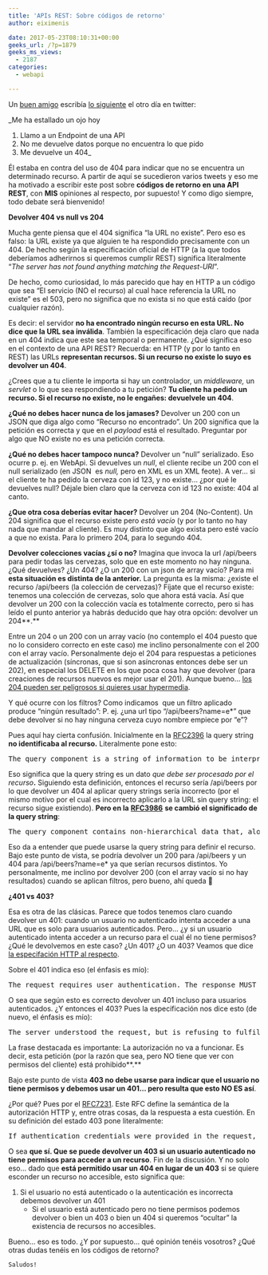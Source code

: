 ```yaml
---
title: 'APIs REST: Sobre códigos de retorno'
author: eiximenis

date: 2017-05-23T08:10:31+00:00
geeks_url: /?p=1879
geeks_ms_views:
  - 2187
categories:
  - webapi

---
```

Un [buen amigo][1] escribía [lo siguiente][2] el otro día en twitter:

_Me ha estallado un ojo hoy   
1) Llamo a un Endpoint de una API   
2) No me devuelve datos porque no encuentra lo que pido   
3) Me devuelve un 404_
  
Él estaba en contra del uso de 404 para indicar que no se encuentra un determinado recurso. A partir de aquí se sucedieron varios tweets y eso me ha motivado a escribir este post sobre **códigos de retorno en una API REST**, con **MIS** opiniones al respecto, por supuesto! Y como digo siempre, todo debate será bienvenido!
  
<!--more-->


  
**Devolver 404 vs null vs 204**
  
Mucha gente piensa que el 404 significa “la URL no existe”. Pero eso es falso: la URL existe ya que alguien te ha respondido precisamente con un 404. De hecho según la especificación oficial de HTTP (a la que todos deberíamos adherirnos si queremos cumplir REST) significa literalmente “_The server has not found anything matching the Request-URI_”.
  
De hecho, como curiosidad, lo más parecido que hay en HTTP a un código que sea “El servicio (NO el recurso) al cual hace referencia la URL no existe” es el 503, pero no significa que no exista si no que está caído (por cualquier razón).
  
Es decir: el servidor **no ha encontrado ningún recurso en esta URL. No dice que la URL sea inválida**. También la especificación deja claro que nada en un 404 indica que este sea temporal o permanente. ¿Qué significa eso en el contexto de una API REST? Recuerda: en HTTP (y por lo tanto en REST) las URLs **representan recursos. Si un recurso no existe lo suyo es devolver un 404**.
  
¿Crees que a tu cliente le importa si hay un controlador, un _middleware,_ un _servlet_ o lo que sea respondiendo a tu petición? **Tu cliente ha pedido un recurso. Si el recurso no existe, no le engañes: devuelvele un 404**.
  
**¿Qué no debes hacer nunca de los jamases?** Devolver un 200 con un JSON que diga algo como “Recurso no encontrado”. Un 200 significa que la petición es correcta y que en el _payload_ está el resultado. Preguntar por algo que NO existe no es una petición correcta.
  
**¿Qué no debes hacer tampoco nunca?** Devolver un “null” serializado. Eso ocurre p. ej. en WebApi. Si devuelves un _null_, el cliente recibe un 200 con el null serializado (en JSON&nbsp; es _null,_ pero en XML es un XML feote). A ver… si el cliente te ha pedido la cerveza con id 123, y no existe… ¿por qué le devuelves null? Déjale bien claro que la cerveza con id 123 no existe: 404 al canto.
  
**¿Que otra cosa deberías evitar hacer?** Devolver un 204 (No-Content). Un 204 significa que el recurso existe pero _está vacío_ (y por lo tanto no hay nada que mandar al cliente). Es muy distinto que algo exista pero esté vacío a que no exista. Para lo primero 204, para lo segundo 404.
  
**Devolver colecciones vacías ¿sí o no?** Imagina que invoca la url /api/beers para pedir todas las cervezas, solo que en este momento no hay ninguna. ¿Qué devuelves? ¿Un 404? ¿O un 200 con un json de array vacío? Para mi **esta situación es distinta de la anterior.** La pregunta es la misma: ¿existe el recurso /api/beers (la colección de cervezas)? Fíjate que el recurso existe: tenemos una colección de cervezas, solo que ahora está vacía. Así que devolver un 200 con la colección vacía es totalmente correcto, pero si has leído el punto anterior ya habrás deducido que hay otra opción: devolver un 204**.**
  
Entre un 204 o un 200 con un array vacío (no contemplo el 404 puesto que no lo considero correcto en este caso) me inclino personalmente con el 200 con el array vacío. Personalmente dejo el 204 para respuestas a peticiones de actualización (síncronas, que si son asíncronas entonces debe ser un 202), en especial los DELETE en los que poca cosa hay que devolver (para creaciones de recursos nuevos es mejor usar el 201). Aunque bueno… [los 204 pueden ser peligrosos si quieres usar hypermedia][3].
  
Y qué ocurre con los filtros? Como indicamos&nbsp; que un filtro aplicado produce “ningún resultado”: P. ej. ¿una url tipo “/api/beers?name=e*” que debe devolver si no hay ninguna cerveza cuyo nombre empiece por “e”?
  
Pues aquí hay cierta confusión. Inicialmente en la [RFC2396][4] la query string **no identificaba al recurso.** Literalmente pone esto:

<pre>The query component is a string of information to be interpreted by the resource</pre>

Eso significa que la query string es un dato _que debe ser procesado por el recurso_**.** Siguiendo esta definición, entonces el recurso sería /api/beers por lo que devolver un 404 al aplicar query strings sería incorrecto (por el mismo motivo por el cual es incorrecto aplicarlo a la URL sin query string: el recurso sigue existiendo). **Pero en la** [**RFC3986**][5] **se cambió el significado de la query string**:

<pre>The query component contains non-hierarchical data that, along with data in the path component (Section 3.3), serves to identify a resource</pre>

Eso da a entender que puede usarse la query string para definir el recurso. Bajo este punto de vista, se podría devolver un 200 para /api/beers y un 404 para /api/beers?name=e* ya que serían recursos distintos. Yo personalmente, me inclino por devolver 200 (con el array vacío si no hay resultados) cuando se aplican filtros, pero bueno, ahí queda 🙂
  
**¿401 vs 403?**
  
Esa es otra de las clásicas. Parece que todos tenemos claro cuando devolver un 401: cuando un usuario no autenticado intenta acceder a una URL que es solo para usuarios autenticados. Pero… ¿y si un usuario autenticado intenta acceder a un recurso para el cual él no tiene permisos? ¿Qué le devolvemos en este caso? ¿Un 401? ¿O un 403? Veamos que dice [la especifación HTTP al respecto][6].
  
Sobre el 401 indica eso (el énfasis es mío):

<pre>The request requires user authentication. The response MUST include a WWW-Authenticate header field (section 14.47) containing a challenge applicable to the requested resource. The client MAY repeat the request with a suitable Authorization header field (section <a href="https://www.w3.org/Protocols/rfc2616/rfc2616-sec14.html#sec14.8">14.8</a>). <strong>If the request already included Authorization credentials, then the 401 response indicates that authorization has been refused for those credentials</strong></pre>

O sea que según esto es correcto devolver un 401 incluso para usuarios autenticados. ¿Y entonces el 403? Pues la especificación nos dice esto (de nuevo, el énfasis es mío):

<pre>The server understood the request, but is refusing to fulfill it. <strong>Authorization will not help and the request SHOULD NOT be repeated</strong></pre>

La frase destacada es importante: La autorización no va a funcionar. Es decir, esta petición (por la razón que sea, pero NO tiene que ver con permisos del cliente) está prohibido**.**
  
Bajo este punto de vista **403 no debe usarse para indicar que el usuario no tiene permisos y debemos usar un 401… pero resulta que esto NO ES así**.
  
¿Por qué? Pues por el [RFC7231][7]. Este RFC define la semántica de la autorización HTTP y, entre otras cosas, da la respuesta a esta cuestión. En su definición del estado 403 pone literalmente:

<pre>If authentication credentials were provided in the request, the server considers them insufficient to grant access</pre>

O sea **que sí. Que se puede devolver un 403 si un usuario autenticado no tiene permisos para acceder a un recurso**. Fin de la discusión. Y no solo eso… dado que **está permitido usar un 404 en lugar de un 403** si se quiere esconder un recurso no accesible, esto significa que:

  1. Si el usuario no está autenticado o la autenticación es incorrecta debemos devolver un 401 
      * Si el usuario está autenticado pero no tiene permisos podemos devolver o bien un 403 o bien un 404 si queremos “ocultar” la existencia de recursos no accesibles.</ol> 
    Bueno… eso es todo. ¿Y por supuesto… qué opinión tenéis vosotros? ¿Qué otras dudas tenéis en los códigos de retorno?
  
    Saludos!

 [1]: https://twitter.com/J0rgeSerran0
 [2]: https://twitter.com/J0rgeSerran0/status/866666093347209217
 [3]: http://blog.ploeh.dk/2013/04/30/rest-lesson-learned-avoid-204-responses/
 [4]: http://www.ietf.org/rfc/rfc2396.txt
 [5]: http://www.ietf.org/rfc/rfc3986.txt
 [6]: https://www.w3.org/Protocols/rfc2616/rfc2616-sec10.html
 [7]: https://tools.ietf.org/html/rfc7231#section-6.5.3